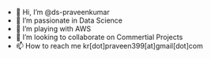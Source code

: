 - 👋 Hi, I’m @ds-praveenkumar
- 👀 I’m passionate in Data Science
- 🌱 I’m playing with AWS 
- 💞️ I’m looking to collaborate on Commertial Projects
- 📫 How to reach me kr[dot]praveen399[at]gmail[dot]com

<!---
ds-praveenkumar/ds-praveenkumar is a ✨ special ✨ repository because its `README.md` (this file) appears on your GitHub profile.
You can click the Preview link to take a look at your changes.
--->
